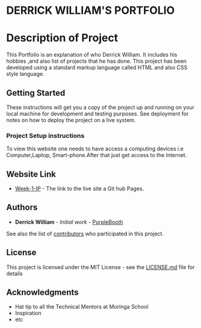 #   DERRICK WILLIAM'S PORTFOLIO

#  Description of Project

This Portfolio is an explanation of who Derrick William. It includes his hobbies ,and also list of projects that he has done. This project has been developed using a standard markup language called HTML and also CSS style language.

## Getting Started

These instructions will get you a copy of the project up and running on your local machine for development and testing purposes. See deployment for notes on how to deploy the project on a live system.

### Project Setup instructions

To view this website one needs to have access a computing devices i.e Computer,Laptop, Smart-phone.After that just get access to the Internet.


## Website Link

* [Week-1-IP](https://derriqo.github.io/Week-1-IP/) - The link to the live site a Git hub Pages.


## Authors

* **Derrick William** - *Initial work* - [PurpleBooth](https://github.com/PurpleBooth)

See also the list of [contributors](https://github.com/your/project/contributors) who participated in this project.

## License

This project is licensed under the MIT License - see the [LICENSE.md](LICENSE.md) file for details

## Acknowledgments

* Hat tip to all the Technical Mentors at Moringa School
* Inspiration
* etc
